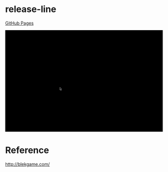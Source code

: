 # release-line

[GitHub Pages](https://enkatsu.github.io/release-line-client/)

![](./main.gif)

# Reference

http://blekgame.com/
